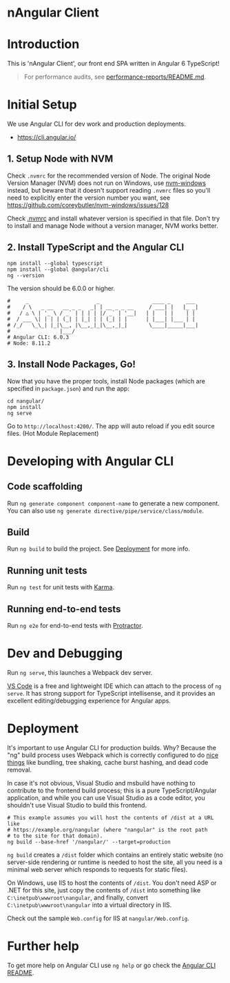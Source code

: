nAngular Client
===============

# Introduction
This is 'nAngular Client', our front end SPA written in Angular 6 TypeScript!

> For performance audits, see
> [performance-reports/README.md](performance-reports/README.md).

# Initial Setup
We use Angular CLI for dev work and production deployments.

* https://cli.angular.io/

## 1. Setup Node with NVM
Check `.nvmrc` for the recommended version of Node.
The original Node Version Manager (NVM) does not run on Windows, use
[nvm-windows](https://github.com/coreybutler/nvm-windows) instead,
but beware that it doesn't support reading `.nvmrc` files so you'll
need to explicitly enter the version number you want, see
https://github.com/coreybutler/nvm-windows/issues/128

Check [.nvmrc](.nvmrc) and install whatever version is specified in that file.
Don't try to install and manage Node without a version manager, NVM works
better.

## 2. Install TypeScript and the Angular CLI

```Shell
npm install --global typescript
npm install --global @angular/cli
ng --version
```

The version should be 6.0.0 or higher.

```Shell
#     _                      _                 ____ _     ___
#    / \   _ __   __ _ _   _| | __ _ _ __     / ___| |   |_ _|
#   / △ \ | '_ \ / _` | | | | |/ _` | '__|   | |   | |    | |
#  / ___ \| | | | (_| | |_| | | (_| | |      | |___| |___ | |
# /_/   \_\_| |_|\__, |\__,_|_|\__,_|_|       \____|_____|___|
#                |___/
# Angular CLI: 6.0.3
# Node: 8.11.2
```

## 3. Install Node Packages, Go!
Now that you have the proper tools, install Node packages (which are
specified in `package.json`) and run the app:

```Shell
cd nangular/
npm install
ng serve
```

Go to `http://localhost:4200/`. The app will auto reload if you edit
source files. (Hot Module Replacement)

# Developing with Angular CLI

## Code scaffolding

Run `ng generate component component-name` to generate a new component.
You can also use `ng generate directive/pipe/service/class/module`.

## Build

Run `ng build` to build the project.
See [Deployment](#deployment) for more info.

## Running unit tests

Run `ng test` for unit tests with [Karma](https://karma-runner.github.io).

## Running end-to-end tests

Run `ng e2e` for end-to-end tests with [Protractor](http://www.protractortest.org/).

# Dev and Debugging
Run `ng serve`, this launches a Webpack dev server.

[VS Code](https://code.visualstudio.com/) is a free and lightweight IDE which
can attach to the process of `ng serve`. It has strong support for TypeScript
intellisense, and it provides an excellent editing/debugging experience for
Angular apps.

# Deployment
It's important to use Angular CLI for production builds. Why? Because the
"ng" build process uses Webpack which is correctly configured to do
[nice things](https://github.com/angular/angular-cli/wiki/build) like
bundling, tree shaking, cache burst hashing, and dead code removal.

In case it's not obvious, Visual Studio and msbuild have nothing to contribute
to the frontend build process; this is a pure TypeScript/Angular application,
and while you can use Visual Studio as a code editor, you shouldn't use
Visual Studio to build this frontend.

```Shell
# This example assumes you will host the contents of /dist at a URL like
# https://example.org/nangular (where "nangular" is the root path
# to the site for that domain).
ng build --base-href '/nangular/' --target=production
 ```

`ng build` creates a `/dist` folder which contains an entirely
static website (no server-side rendering or runtime is needed to host the
site, all you need is a minimal web server which responds to requests for
static files).

On Windows, use IIS to host the contents of `/dist`. You don't need ASP or
.NET for this site, just copy the contents of `/dist` into something like
`C:\inetpub\wwwroot\nangular`, and finally, convert
`C:\inetpub\wwwroot\nangular` into a virtual directory in IIS.

Check out the sample `Web.config` for IIS at `nangular/Web.config`.

# Further help

To get more help on Angular CLI use `ng help` or go check the
[Angular CLI README](https://github.com/angular/angular-cli/blob/master/README.md).
